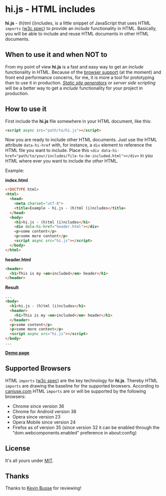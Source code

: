 # hi.js - HTML includes

**hi.js** - (h)tml (i)ncludes, is a little snippet of JavaScript that uses HTML `imports` ([w3c spec](http://www.w3.org/TR/html-imports/)) 
to provide an *include* functionality in HTML. Basically, you will be able to include and reuse HTML documents in other HTML documents.

## When to use it and when NOT to

From my point of view **hi.js** is a fast and easy way to get an *include* functionality in HTML. 
Because of the [browser support](#supported-browsers) (at the moment) and front end performance concerns, for me, it is more a 
tool for prototyping than to use it in production. [*Static site generators*](http://staticsitegenerators.net) or *server side scripting* will be
a better way to get a *include* functionality for your project in production.

## How to use it

First include the **hi.js** file somewhere in your HTML document, like this:

```html
<script async src="path/to/hi.js"></script>
```

Now you are ready to include other HTML documents. Just use the HTML attribute `data-hi-href` with, for instance, a `div` element 
to reference the HTML file you want to include. Place this `<div data-hi-href="path/to/your/includes/file-to-be-included.html"></div>`
in you HTML where ever you want to include *the other* HTML.

Example:

**index.html**

```html
<!DOCTYPE html>
<html>
  <head>
    <meta charset="utf-8">
    <title>Example - hi.js - (h)tml (i)ncludes</title>  
  </head>
  <body>
    <h1>hi.js - (h)tml (i)ncludes</h1>
    <div data-hi-href="header.html"></div>
    <p>some content</p>
    <p>some more content</p>
    <script async src="hi.js"></script>
  </body>
</html>
```

**header.html**

```html
<header>
  <h1>This is my <em>included</em> header</h1>
</header>
```

**Result**

```html
...
<body>
  <h1>hi.js - (h)tml (i)ncludes</h1>  
  <header>
    <h1>This is my <em>included</em> header</h1>
  </header> 
  <p>some content</p>
  <p>some more content</p>
  <script async src="hi.js"></script>
</body>
...
```

**[Demo page](https://github.com/fabianmebus/...)** 

## Supported Browsers

HTML `imports` ([w3c spec](http://www.w3.org/TR/html-imports/)) are the key technology for **hi.js**. 
Thereby HTML `imports` are drawing the baseline for the supported browsers. According to [caniuse.com](http://caniuse.com/#search=imports) 
HTML `imports` are or will be supported by the following browsers:

* Chrome since version 36
* Chrome for Android version 38
* Opera since version 23
* Opera Mobile since version 24
* Firefox as of version 35 (since version 32 it can be enabled through the "dom.webcomponents.enabled" preference in about:config)

## License

It's all yours under [MIT](https://github.com/fabianmebus/hi.js-HTML-includes/blob/master/LICENSE.md).

## Thanks

Thanks to [Kevin Busse](https://github.com/KevinBusse) for reviewing!